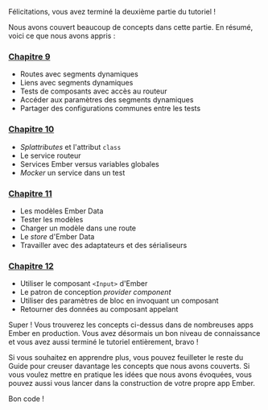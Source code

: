 Félicitations, vous avez terminé la deuxième partie du tutoriel&nbsp;!

Nous avons couvert beaucoup de concepts dans cette partie. En résumé, voici ce que nous avons appris&nbsp;:

<h3><a href="../route-params/">Chapitre 9</a></h3>

- Routes avec segments dynamiques
- Liens avec segments dynamiques
- Tests de composants avec accès au routeur
- Accéder aux paramètres des segments dynamiques
- Partager des configurations communes entre les tests

<h3><a href="../service-injection/">Chapitre 10</a></h3>

- _Splattributes_ et l'attribut `class`
- Le service routeur
- Services Ember versus variables globales
- _Mocker_ un service dans un test

<h3><a href="../ember-data/">Chapitre 11</a></h3>

- Les modèles Ember Data
- Tester les modèles
- Charger un modèle dans une route
- Le _store_ d'Ember Data
- Travailler avec des adaptateurs et des sérialiseurs

<h3><a href="../provider-components/">Chapitre 12</a></h3>

- Utiliser le composant `<Input>` d'Ember
- Le patron de conception _provider component_
- Utiliser des paramètres de bloc en invoquant un composant
- Retourner des données au composant appelant

Super&nbsp;! Vous trouverez les concepts ci-dessus dans de nombreuses apps Ember en production. Vous avez désormais un bon niveau de connaissance et vous avez aussi terminé le tutoriel entièrement, bravo&nbsp;!

Si vous souhaitez en apprendre plus, vous pouvez feuilleter le reste du Guide pour creuser davantage les concepts que nous avons couverts. Si vous voulez mettre en pratique les idées que nous avons évoquées, vous pouvez aussi vous lancer dans la construction de votre propre app Ember.

Bon code&nbsp;!

